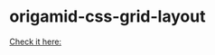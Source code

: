 # origamid-css-grid-layout

[Check it here:](https://takayukikomatsu.github.io/origamid-css-grid-layout/)
